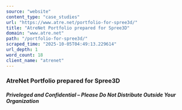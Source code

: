 ```yaml
---
source: "website"
content_type: "case_studies"
url: "https://www.atre.net/portfolio-for-spree3d/"
title: "AtreNet Portfolio prepared for Spree3D"
domain: "www.atre.net"
path: "/portfolio-for-spree3d/"
scraped_time: "2025-10-05T04:49:13.229614"
url_depth: 1
word_count: 18
client_name: "atrenet"
---
```


### AtreNet Portfolio prepared for Spree3D

##### Priveleged and Confidential – Please Do Not Distribute Outside Your Organization